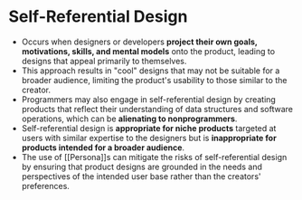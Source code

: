 # Self-Referential Design
- Occurs when designers or developers **project their own goals, motivations, skills, and mental models** onto the product, leading to designs that appeal primarily to themselves.
- This approach results in "cool" designs that may not be suitable for a broader audience, limiting the product's usability to those similar to the creator.
- Programmers may also engage in self-referential design by creating products that reflect their understanding of data structures and software operations, which can be **alienating to nonprogrammers**.
- Self-referential design is **appropriate for niche products** targeted at users with similar expertise to the designers but is **inappropriate for products intended for a broader audience**.
- The use of [[Persona]]s can mitigate the risks of self-referential design by ensuring that product designs are grounded in the needs and perspectives of the intended user base rather than the creators' preferences.
